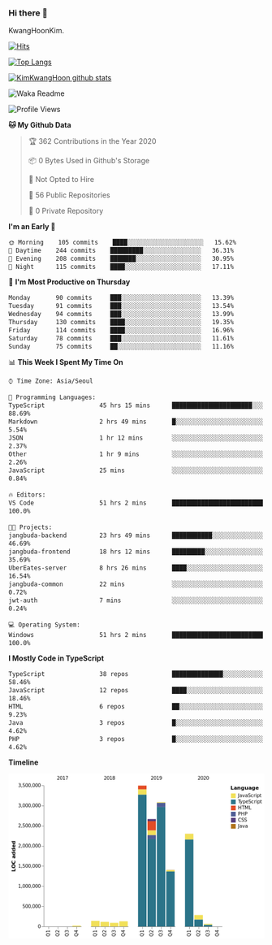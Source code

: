 ### Hi there 👋

KwangHoonKim.

[![Hits](https://hits.seeyoufarm.com/api/count/incr/badge.svg?url=https%3A%2F%2Fgithub.com%2Frhkdgns95)](https://hits.seeyoufarm.com)  

[![Top Langs](https://github-readme-stats.vercel.app/api/top-langs/?username=rhkdgns95&layout=compact)](https://github.com/anuraghazra/github-readme-stats)   

[![KimKwangHoon github stats](https://github-readme-stats.vercel.app/api?username=rhkdgns95&show_icons=true)](https://github.com/anuraghazra/github-readme-stats)  



<!--
**rhkdgns95/rhkdgns95** is a ✨ _special_ ✨ repository because its `README.md` (this file) appears on your GitHub profile.

Here are some ideas to get you started:

- 🔭 I’m currently working on ...
- 🌱 I’m currently learning ...
- 👯 I’m looking to collaborate on ...
- 🤔 I’m looking for help with ...
- 💬 Ask me about ...
- 📫 How to reach me: ...
- 😄 Pronouns: ...
- ⚡ Fun fact: ...
-->



![Waka Readme](https://github.com/rhkdgns95/rhkdgns95/workflows/Waka%20Readme/badge.svg)
<!--START_SECTION:waka-->
![Profile Views](http://img.shields.io/badge/Profile%20Views-5-blue)

**🐱 My Github Data** 

> 🏆 362 Contributions in the Year 2020
 > 
> 📦 0 Bytes Used in Github's Storage 
 > 
> 🚫 Not Opted to Hire
 > 
> 📜 56 Public Repositories
 > 
> 🔑 0 Private Repository 
 > 
**I'm an Early 🐤** 

```text
🌞 Morning    105 commits    ████░░░░░░░░░░░░░░░░░░░░░   15.62% 
🌆 Daytime    244 commits    █████████░░░░░░░░░░░░░░░░   36.31% 
🌃 Evening    208 commits    ███████░░░░░░░░░░░░░░░░░░   30.95% 
🌙 Night      115 commits    ████░░░░░░░░░░░░░░░░░░░░░   17.11%

```
📅 **I'm Most Productive on Thursday** 

```text
Monday       90 commits     ███░░░░░░░░░░░░░░░░░░░░░░   13.39% 
Tuesday      91 commits     ███░░░░░░░░░░░░░░░░░░░░░░   13.54% 
Wednesday    94 commits     ███░░░░░░░░░░░░░░░░░░░░░░   13.99% 
Thursday     130 commits    ████░░░░░░░░░░░░░░░░░░░░░   19.35% 
Friday       114 commits    ████░░░░░░░░░░░░░░░░░░░░░   16.96% 
Saturday     78 commits     ███░░░░░░░░░░░░░░░░░░░░░░   11.61% 
Sunday       75 commits     ██░░░░░░░░░░░░░░░░░░░░░░░   11.16%

```


📊 **This Week I Spent My Time On** 

```text
⌚︎ Time Zone: Asia/Seoul

💬 Programming Languages: 
TypeScript               45 hrs 15 mins      ██████████████████████░░░   88.69% 
Markdown                 2 hrs 49 mins       █░░░░░░░░░░░░░░░░░░░░░░░░   5.54% 
JSON                     1 hr 12 mins        ░░░░░░░░░░░░░░░░░░░░░░░░░   2.37% 
Other                    1 hr 9 mins         ░░░░░░░░░░░░░░░░░░░░░░░░░   2.26% 
JavaScript               25 mins             ░░░░░░░░░░░░░░░░░░░░░░░░░   0.84%

🔥 Editors: 
VS Code                  51 hrs 2 mins       █████████████████████████   100.0%

🐱‍💻 Projects: 
jangbuda-backend         23 hrs 49 mins      ███████████░░░░░░░░░░░░░░   46.69% 
jangbuda-frontend        18 hrs 12 mins      █████████░░░░░░░░░░░░░░░░   35.69% 
UberEates-server         8 hrs 26 mins       ████░░░░░░░░░░░░░░░░░░░░░   16.54% 
jangbuda-common          22 mins             ░░░░░░░░░░░░░░░░░░░░░░░░░   0.72% 
jwt-auth                 7 mins              ░░░░░░░░░░░░░░░░░░░░░░░░░   0.24%

💻 Operating System: 
Windows                  51 hrs 2 mins       █████████████████████████   100.0%

```

**I Mostly Code in TypeScript** 

```text
TypeScript               38 repos            ██████████████░░░░░░░░░░░   58.46% 
JavaScript               12 repos            ████░░░░░░░░░░░░░░░░░░░░░   18.46% 
HTML                     6 repos             ██░░░░░░░░░░░░░░░░░░░░░░░   9.23% 
Java                     3 repos             █░░░░░░░░░░░░░░░░░░░░░░░░   4.62% 
PHP                      3 repos             █░░░░░░░░░░░░░░░░░░░░░░░░   4.62%

```


**Timeline**

![Chart not found](https://github.com/rhkdgns95/rhkdgns95/blob/master/charts/bar_graph.png) 


<!--END_SECTION:waka-->
